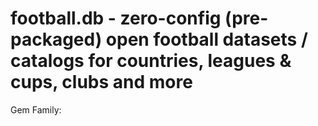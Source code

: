 
# football.db - zero-config (pre-packaged) open football datasets / catalogs for countries, leagues & cups, clubs and more

Gem Family:


